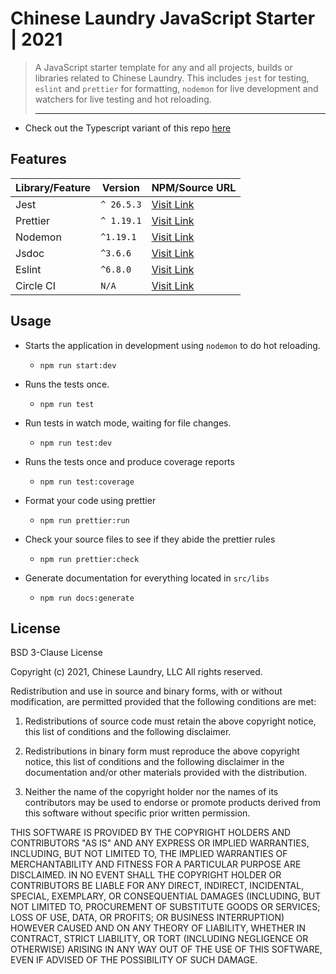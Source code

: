 # Chinese Laundry JavaScript Starter | 2021
> A JavaScript starter template for any and all projects, builds or libraries related to Chinese Laundry. This
> includes `jest` for testing, `eslint` and `prettier` for formatting, `nodemon` for live development
> and watchers for live testing and hot reloading.
> ___
- Check out the Typescript variant of this repo [here](https://github.com/Chinese-Laundry/Typescript-Starter)

## Features
|   Library/Feature  |   Version   |                  NPM/Source URL               |
|--------------------|-------------|-----------------------------------------------|
|         Jest       | `^ 26.5.3`  | [Visit Link](https://jestjs.io/)              |
|       Prettier     | `^ 1.19.1`  | [Visit Link](https://prettier.io/)            |
|       Nodemon      | `^1.19.1`   | [Visit Link](https://nodemon.io/)             |
|        Jsdoc       | `^3.6.6`    | [Visit Link](https://jsdoc.app/)              |
|        Eslint      | `^6.8.0`    | [Visit Link](https://eslint.org/)             |
|      Circle CI     |   `N/A`     | [Visit Link](https://circleci.com/)           |

## Usage
 - Starts the application in development using `nodemon` to do hot reloading.
    - `npm run start:dev`


 - Runs the tests once.
   - `npm run test`

 - Run tests in watch mode, waiting for file changes.
   - `npm run test:dev`

 - Runs the tests once and produce coverage reports
   - `npm run test:coverage`

 - Format your code using prettier
   - `npm run prettier:run`

 - Check your source files to see if they abide the prettier rules 
   - `npm run prettier:check`

 - Generate documentation for everything located in `src/libs`
   - `npm run docs:generate`

## License
BSD 3-Clause License

Copyright (c) 2021, Chinese Laundry, LLC
All rights reserved.

Redistribution and use in source and binary forms, with or without
modification, are permitted provided that the following conditions are met:

1. Redistributions of source code must retain the above copyright notice, this
   list of conditions and the following disclaimer.

2. Redistributions in binary form must reproduce the above copyright notice,
   this list of conditions and the following disclaimer in the documentation
   and/or other materials provided with the distribution.

3. Neither the name of the copyright holder nor the names of its
   contributors may be used to endorse or promote products derived from
   this software without specific prior written permission.

THIS SOFTWARE IS PROVIDED BY THE COPYRIGHT HOLDERS AND CONTRIBUTORS "AS IS"
AND ANY EXPRESS OR IMPLIED WARRANTIES, INCLUDING, BUT NOT LIMITED TO, THE
IMPLIED WARRANTIES OF MERCHANTABILITY AND FITNESS FOR A PARTICULAR PURPOSE ARE
DISCLAIMED. IN NO EVENT SHALL THE COPYRIGHT HOLDER OR CONTRIBUTORS BE LIABLE
FOR ANY DIRECT, INDIRECT, INCIDENTAL, SPECIAL, EXEMPLARY, OR CONSEQUENTIAL
DAMAGES (INCLUDING, BUT NOT LIMITED TO, PROCUREMENT OF SUBSTITUTE GOODS OR
SERVICES; LOSS OF USE, DATA, OR PROFITS; OR BUSINESS INTERRUPTION) HOWEVER
CAUSED AND ON ANY THEORY OF LIABILITY, WHETHER IN CONTRACT, STRICT LIABILITY,
OR TORT (INCLUDING NEGLIGENCE OR OTHERWISE) ARISING IN ANY WAY OUT OF THE USE
OF THIS SOFTWARE, EVEN IF ADVISED OF THE POSSIBILITY OF SUCH DAMAGE.
